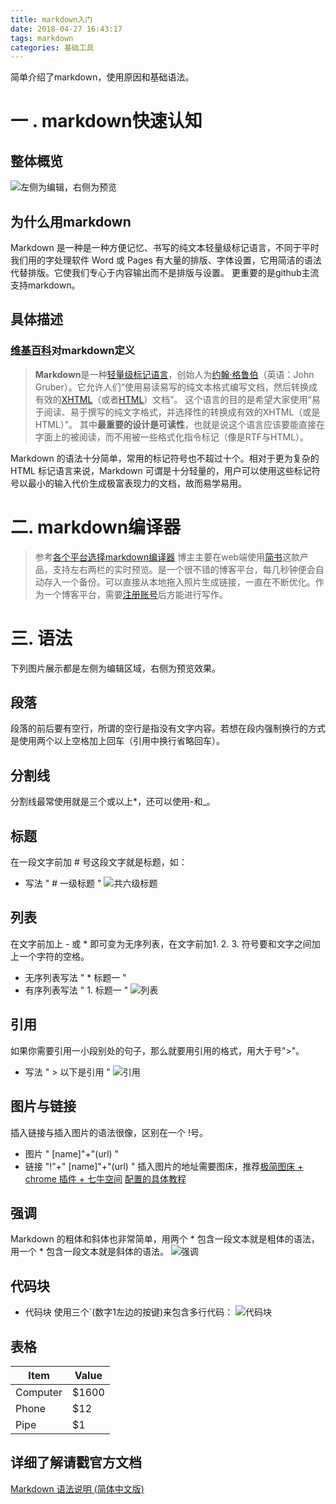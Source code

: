 ```yaml
---
title: markdown入门
date: 2018-04-27 16:43:17
tags: markdown 
categories: 基础工具
---
```


简单介绍了markdown，使用原因和基础语法。
<!-- more -->
# 一 . markdown快速认知
## 整体概览
![左侧为编辑，右侧为预览](http://upload-images.jianshu.io/upload_images/11861611-d2e8d60f0f3771bf.jpg?imageMogr2/auto-orient/strip%7CimageView2/2/w/1240)
## 为什么用markdown
Markdown 是一种是一种方便记忆、书写的纯文本轻量级标记语言，不同于平时我们用的字处理软件 Word 或 Pages 有大量的排版、字体设置，它用简洁的语法代替排版。它使我们专心于内容输出而不是排版与设置。
更重要的是github主流支持markdown。
## 具体描述
### [维基百科](https://zh.wikipedia.org/wiki/Markdown)对markdown定义
> **Markdown**是一种[轻量级标记语言](https://zh.wikipedia.org/wiki/%E8%BD%BB%E9%87%8F%E7%BA%A7%E6%A0%87%E8%AE%B0%E8%AF%AD%E8%A8%80 "轻量级标记语言")，创始人为[约翰·格鲁伯](https://zh.wikipedia.org/wiki/%E7%B4%84%E7%BF%B0%C2%B7%E6%A0%BC%E9%AD%AF%E4%BC%AF "约翰·格鲁伯")（英语：John Gruber）。它允许人们“使用易读易写的纯文本格式编写文档，然后转换成有效的[XHTML](https://zh.wikipedia.org/wiki/XHTML "XHTML")（或者[HTML](https://zh.wikipedia.org/wiki/HTML "HTML")）文档”。
这个语言的目的是希望大家使用“易于阅读、易于撰写的纯文字格式，并选择性的转换成有效的XHTML（或是HTML）”。 其中**最重要的设计是可读性**，也就是说这个语言应该要能直接在字面上的被阅读，而不用被一些格式化指令标记（像是RTF与HTML）。

Markdown 的语法十分简单，常用的标记符号也不超过十个。相对于更为复杂的 HTML 标记语言来说，Markdown 可谓是十分轻量的，用户可以使用这些标记符号以最小的输入代价生成极富表现力的文档，故而易学易用。
# 二. markdown编译器  
> 参考[各个平台选择markdown编译器](http://www.williamlong.info/archives/4319.html)
博主主要在web端使用[简书](https://www.jianshu.com/)这款产品，支持左右两栏的实时预览。是一个很不错的博客平台，每几秒钟便会自动存入一个备份。可以直接从本地拖入照片生成链接，一直在不断优化。作为一个博客平台，需要[注册账号](https://www.jianshu.com/sign_up)后方能进行写作。
# 三. 语法
下列图片展示都是左侧为编辑区域，右侧为预览效果。
## 段落
段落的前后要有空行，所谓的空行是指没有文字内容。若想在段内强制换行的方式是使用两个以上空格加上回车（引用中换行省略回车）。
## 分割线
分割线最常使用就是三个或以上*，还可以使用-和_。
## 标题
在一段文字前加 # 号这段文字就是标题，如：
- 写法  "  # 一级标题  "
![共六级标题](http://upload-images.jianshu.io/upload_images/11861611-4f5f7ec9b8f5aa88.jpg?imageMogr2/auto-orient/strip%7CimageView2/2/w/1240)
## 列表
在文字前加上 - 或 * 即可变为无序列表，在文字前加1. 2.  3. 符号要和文字之间加上一个字符的空格。
- 无序列表写法  "  * 标题一 "
- 有序列表写法  "  1. 标题一  "
![列表](http://upload-images.jianshu.io/upload_images/11861611-98f5219168320ce3.jpg?imageMogr2/auto-orient/strip%7CimageView2/2/w/1240)
## 引用
如果你需要引用一小段别处的句子，那么就要用引用的格式，用大于号">"。
- 写法  "  > 以下是引用  "
![引用](http://upload-images.jianshu.io/upload_images/11861611-db1140a49829eab1.jpg?imageMogr2/auto-orient/strip%7CimageView2/2/w/1240)
## 图片与链接
插入链接与插入图片的语法很像，区别在一个 !号。
- 图片    " [name]"+"(url)  "
- 链接     "!"+" [name]"+"(url)  "
插入图片的地址需要图床，推荐[极简图床 + chrome 插件 + 七牛空间](https://jiantuku.com/#/)
[配置的具体教程](https://www.jianshu.com/p/44d818f781a7)
## 强调
Markdown 的粗体和斜体也非常简单，用两个 * 包含一段文本就是粗体的语法，用一个 * 包含一段文本就是斜体的语法。
![强调](http://upload-images.jianshu.io/upload_images/11861611-5fc43e43f131b01f.jpg?imageMogr2/auto-orient/strip%7CimageView2/2/w/1240)
## 代码块
- 代码块
使用三个`(数字1左边的按键)来包含多行代码：
![代码块](http://upload-images.jianshu.io/upload_images/11861611-c84d265cda51c74e.jpg?imageMogr2/auto-orient/strip%7CimageView2/2/w/1240)
## 表格
Item     | Value
-------- | ---
Computer | $1600
Phone    | $12
Pipe     | $1
## 详细了解请戳官方文档
[Markdown 语法说明 (简体中文版)](http://wowubuntu.com/markdown/#list)



